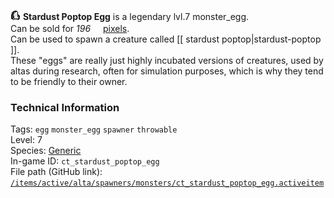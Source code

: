 ![ ](https://raw.githubusercontent.com/Ceterai/Enternia/main/items/active/alta/spawners/monsters/ct_stardust_poptop_egg.png) **Stardust Poptop Egg** is a legendary lvl.7 monster_egg.  
Can be sold for *196* <img src="https://starbounder.org/mediawiki/images/2/21/Pixel.png" width="12" height="16"/> [pixels](https://starbounder.org/Pixel).  
Can be used to spawn a creature called [[ stardust poptop|stardust-poptop ]].  
These "eggs" are really just highly incubated versions of creatures, used by altas during research, often for simulation purposes, which is why they tend to be friendly to their owner.

### Technical Information

Tags: `egg` `monster_egg` `spawner` `throwable`  
Level: 7  
Species: [Generic](https://starbounder.org/Perfectly_Generic_Item)  
In-game ID: `ct_stardust_poptop_egg`  
File path (GitHub link): [`/items/active/alta/spawners/monsters/ct_stardust_poptop_egg.activeitem`](https://github.com/Ceterai/Enternia/blob/main/items/active/alta/spawners/monsters/ct_stardust_poptop_egg.activeitem)
